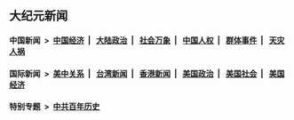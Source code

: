 ## 大纪元新闻

#### 中国新闻 &nbsp;>&nbsp; [中国经济](indexes/ncid283/README.md?06071245) &nbsp;| &nbsp; [大陆政治](indexes/ncid277/README.md?06071245) &nbsp;| &nbsp; [社会万象](indexes/ncid282/README.md?06071245) &nbsp;| &nbsp; [中国人权](indexes/ncid278/README.md?06071245) &nbsp;| &nbsp; [群体事件](indexes/ncid279/README.md?06071245) &nbsp;| &nbsp; [天灾人祸](indexes/ncid280/README.md?06071245)

#### 国际新闻 &nbsp;>&nbsp; [美中关系](indexes/nf1412576/README.md?06071245) &nbsp;| &nbsp; [台湾新闻](indexes/ncid1349361/README.md?06071245) &nbsp;| &nbsp; [香港新闻](indexes/ncid1349362/README.md?06071245) &nbsp;| &nbsp; [美国政治](indexes/ncid1078159/README.md?06071245) &nbsp;| &nbsp; [美国社会](indexes/ncid1078160/README.md?06071245) &nbsp;| &nbsp; [美国经济](indexes/ncid1078158/README.md?06071245)

#### 特别专题 &nbsp;>&nbsp; [中共百年历史](https://github.com/easy2view/epoch-special/blob/master/README.md?06071245)  
